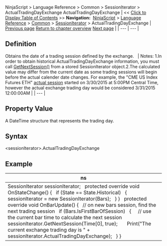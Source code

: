 ﻿
NinjaScript \> Language Reference \> Common \> SessionIterator \> ActualTradingDayExchange
ActualTradingDayExchange
| \<\< [Click to Display Table of Contents](actualtradingdayexchange.md) \>\> **Navigation:**     [NinjaScript](ninjascript-1.md) \> [Language Reference](language_reference_wip-1.md) \> [Common](common-1.md) \> [SessionIterator](sessioniterator-1.md) \> ActualTradingDayExchange | [Previous page](actualtradingdayendlocal-1.md) [Return to chapter overview](sessioniterator-1.md) [Next page](calculatetradingday-1.md) |
| --- | --- |
## Definition
Obtains the date of a trading session defined by the exchange.
 
| Notes: 1\.In order to obtain historical ActualTradingDayExchange information, you must call [GetNextSession()](getnextsession-1.md) from a stored SessionIterator object.2\.The calculated value may differ from the current date as some trading sessions will begin before the actual calender date changes. For example, the "CME US Index Futures ETH" [actual session](accumulation_distribution_adl-1.md) started on 3/30/2015 at 5:00PM Central Time, however the actual exchange trading day would be considered 3/31/2015 12:00:00AM |
| --- |

## 
## 
## Property Value
A DateTime structure that represents the trading day.
 
## Syntax
\<sessionIterator\>.ActualTradingDayExchange
## 
## Example
| ns |
| --- |
| SessionIterator sessionIterator;   protected override void OnStateChange() {    if (State \=\= State.Historical)    {      sessionIterator \= new SessionIterator(Bars);    } }   protected override void OnBarUpdate() {    // on new bars session, find the next trading session    if (Bars.IsFirstBarOfSession)    {      // use the current bar time to calculate the next session      sessionIterator.GetNextSession(Time\[0], true);        Print("The current exchange trading day is " \+ sessionIterator.ActualTradingDayExchange);    } } |
